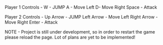 Player 1 Controls - 
      W - JUMP
      A - Move Left
      D- Move Right
      Space - Attack
      
Player 2 Controls - 
      Up Arrow - JUMP
      Left Arrow - Move Left
      Right Arrow - Move Right
      Enter - Attack

NOTE - Project is still under development, so in order to restart the game please reload the page. Lot of plans are yet to be implemented!
